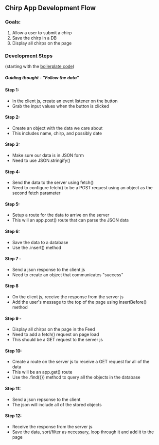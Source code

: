 Chirp App Development Flow
---------------------

### Goals:
1) Allow a user to submit a chirp
2) Save the chirp in a DB
3) Display all chirps on the page

### Development Steps 
(starting with the [boilerplate code](https://github.com/MathuraMG/IMA-Low-Res-Connections-Lab/tree/master/Week_7/Chirp_InClass_Example_START))

##### Guiding thought - "Follow the data"

#### Step 1:
- In the client js, create an event listener on the button
- Grab the input values when the button is clicked

#### Step 2:
- Create an object with the data we care about
- This includes name, chirp, and possibly date

#### Step 3:
- Make sure our data is in JSON form
- Need to use JSON.stringify()

#### Step 4: 
- Send the data to the server using fetch()
- Need to configure fetch() to be a POST request using an object as the second fetch parameter

#### Step 5:
- Setup a route for the data to arrive on the server
- This will an app.post() route that can parse the JSON data

#### Step 6:
- Save the data to a database
- Use the .insert() method

#### Step 7 -
- Send a json response to the client js
- Need to create an object that communicates "success"

#### Step 8
- On the client js, receive the response from the server js
- Add the user's message to the top of the page using insertBefore() method

#### Step 9 -
- Display all chirps on the page in the Feed
- Need to add a fetch() request on page load
- This should be a GET request to the server js

#### Step 10:
- Create a route on the server js to receive a GET request for all of the data
- This will be an app.get() route
- Use the .find({}) method to query all the objects in the database

#### Step 11:
- Send a json repsonse to the client
- The json will include all of the stored objects

#### Step 12:
- Receive the response from the server js
- Save the data, sort/filter as necessary, loop through it and add it to the page

